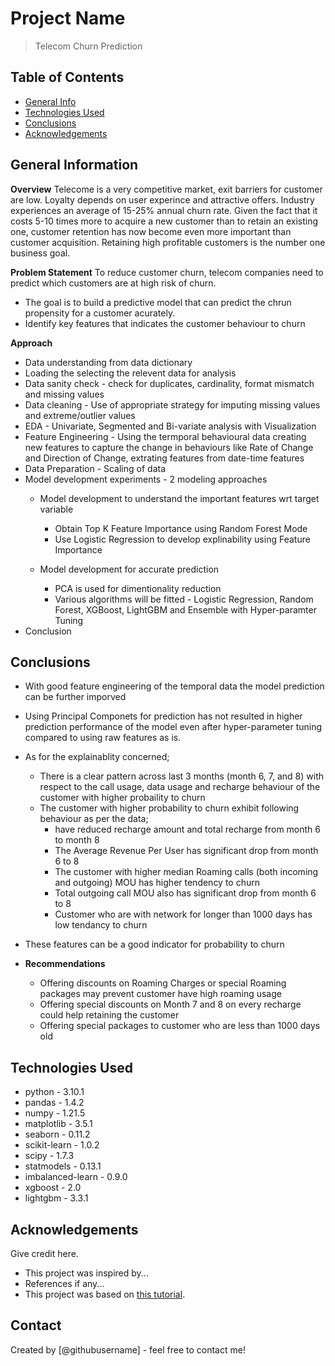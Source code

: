 # Project Name
> Telecom Churn Prediction


## Table of Contents
* [General Info](#general-information)
* [Technologies Used](#technologies-used)
* [Conclusions](#conclusions)
* [Acknowledgements](#acknowledgements)

<!-- You can include any other section that is pertinent to your problem -->

## General Information

**Overview**
Telecome is a very competitive market, exit barriers for customer are low. Loyalty depends on user experince and attractive offers. Industry experiences an average of 15-25% annual churn rate. Given the fact that it costs 5-10 times more to acquire a new customer than to retain an existing one, customer retention has now become even more important than customer acquisition. Retaining high profitable customers is the number one business goal.
 

**Problem Statement**
To reduce customer churn, telecom companies need to predict which customers are at high risk of churn. 
- The goal is to build a predictive model that can predict the chrun propensity for a customer acurately.
- Identify key features that indicates the customer behaviour to churn

**Approach**

- Data understanding from data dictionary 
- Loading the selecting the relevent data for analysis
- Data sanity check - check for duplicates, cardinality, format mismatch and missing values
- Data cleaning - Use of appropriate strategy for imputing missing values and extreme/outlier values
- EDA - Univariate, Segmented and Bi-variate analysis with Visualization
- Feature Engineering - Using the termporal behavioural data creating new features to capture the change in behaviours like Rate of Change and Direction of Change, extrating features from date-time features
- Data Preparation - Scaling of data
- Model development experiments - 2 modeling approaches 
    - Model development to understand the important features wrt target variable
        - Obtain Top K Feature Importance using Random Forest Mode
        - Use Logistic Regression to develop explinability using Feature Importance 

    - Model development for accurate prediction
        - PCA is used for dimentionality reduction 
        - Various algorithms will be fitted - Logistic Regression, Random Forest, XGBoost, LightGBM and Ensemble with Hyper-paramter Tuning 
- Conclusion

<!-- You don't have to answer all the questions - just the ones relevant to your project. -->

## Conclusions
 - With good feature engineering of the temporal data the model prediction can be further imporved
 - Using Principal Componets for prediction has not resulted in higher prediction performance of the model even after hyper-parameter tuning compared to using raw features as is.
 - As for the explainablity concerned;
     - There is a clear pattern across last 3 months (month 6, 7, and 8) with respect to the call usage, data usage and recharge behaviour of the customer with higher probaility to churn
     - The customer with higher probability to churn exhibit following behaviour as per the data;
         - have reduced recharge amount and total recharge from month 6 to month 8
         - The Average Revenue Per User has significant drop from month 6 to 8
         - The customer with higher median Roaming calls (both incoming and outgoing) MOU has higher tendency to churn
         - Total outgoing call MOU also has significant drop from month 6 to 8
         - Customer who are with network for longer than 1000 days has low tendancy to churn
- These features can be a good indicator for probability to churn

- **Recommendations**

    - Offering discounts on Roaming Charges or special Roaming packages may prevent customer have high roaming usage
    - Offering special discounts on Month 7 and 8 on every recharge could help retaining the customer 
    - Offering special packages to customer who are less than 1000 days old 

<!-- You don't have to answer all the questions - just the ones relevant to your project. -->


## Technologies Used
- python - 3.10.1
- pandas - 1.4.2
- numpy - 1.21.5
- matplotlib - 3.5.1
- seaborn - 0.11.2
- scikit-learn - 1.0.2
- scipy - 1.7.3
- statmodels - 0.13.1
- imbalanced-learn - 0.9.0
- xgboost - 2.0
- lightgbm - 3.3.1

<!-- As the libraries versions keep on changing, it is recommended to mention the version of library used in this project -->

## Acknowledgements
Give credit here.
- This project was inspired by...
- References if any...
- This project was based on [this tutorial](https://www.example.com).


## Contact
Created by [@githubusername] - feel free to contact me!


<!-- Optional -->
<!-- ## License -->
<!-- This project is open source and available under the [... License](). -->

<!-- You don't have to include all sections - just the one's relevant to your project -->